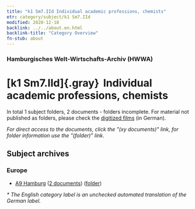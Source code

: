 ```yaml
---
title: "k1 Sm7.IId Individual academic professions, chemists"
etr: category/subject/k1 Sm7.IId
modified: 2020-12-18
backlink: ../../about.en.html
backlink-title: "Category Overview"
fn-stub: about
---
```


### Hamburgisches Welt-Wirtschafts-Archiv (HWWA)
# [k1 Sm7.IId]{.gray}&#8201; Individual academic professions, chemists&#160; 





In total 1 subject folders, 2 documents - folders incomplete.
For material not published as folders, please check the [digitized films](/film/h1_sh) (in German).

_For direct access to the documents, click the "(xy documents)" link, for folder information use the "(folder)" link._

## Subject archives



### Europe

- [A9 Hamburg](../../../geo/about.en.html#A9) (<a href="https://dfg-viewer.de/show/?tx_dlf[id]=https://pm20.zbw.eu/mets/sh/1409xx/140905/1447xx/144731/public.mets.en.xml" target="_blank">2 documents</a>) ([folder](http://purl.org/pressemappe20/folder/sh/140905,144731))


_* The English category label is an unchecked automated translation of the German label._

